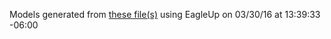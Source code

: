 Models generated from [these file(s)](https://raw.github.com/sparkfun/MAX3232_Breakout/2ceb7038eb632e4c638f97bced79576ecec5fb0b/Hardware/SparkFun_MAX3232_Breakout.brd) using EagleUp on 03/30/16 at 13:39:33 -06:00
